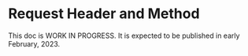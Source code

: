 # Request Header and Method

This doc is WORK IN PROGRESS. It is expected to be published in early February, 2023.
